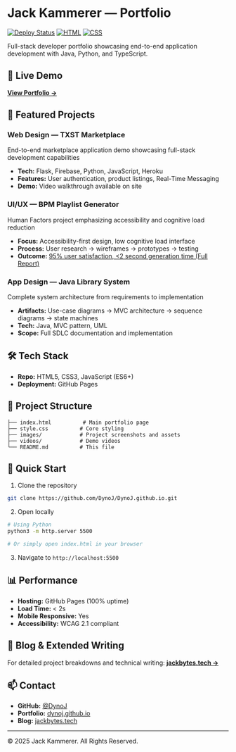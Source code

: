# Jack Kammerer — Portfolio

[![Deploy Status](https://img.shields.io/badge/deployed-github%20pages-success)](https://dynoj.github.io)
[![HTML](https://img.shields.io/badge/HTML-72.2%25-orange)](https://github.com/DynoJ/DynoJ.github.io)
[![CSS](https://img.shields.io/badge/CSS-27.8%25-blue)](https://github.com/DynoJ/DynoJ.github.io)

Full-stack developer portfolio showcasing end-to-end application development with Java, Python, and TypeScript.

## 🔗 Live Demo
**[View Portfolio →](https://dynoj.github.io)**

## 🎯 Featured Projects

### Web Design — TXST Marketplace
End-to-end marketplace application demo showcasing full-stack development capabilities
- **Tech:** Flask, Firebase, Python, JavaScript, Heroku
- **Features:** User authentication, product listings, Real-Time Messaging
- **Demo:** Video walkthrough available on site

### UI/UX — BPM Playlist Generator  
Human Factors project emphasizing accessibility and cognitive load reduction
- **Focus:** Accessibility-first design, low cognitive load interface
- **Process:** User research → wireframes → prototypes → testing
- **Outcome:** [95% user satisfaction, <2 second generation time (Full Report)](images/FinalReport.pdf)

### App Design — Java Library System
Complete system architecture from requirements to implementation
- **Artifacts:** Use-case diagrams → MVC architecture → sequence diagrams → state machines
- **Tech:** Java, MVC pattern, UML
- **Scope:** Full SDLC documentation and implementation

## 🛠 Tech Stack

- **Repo:** HTML5, CSS3, JavaScript (ES6+)
- **Deployment:** GitHub Pages

## 📁 Project Structure

```
├── index.html          # Main portfolio page
├── style.css          # Core styling
├── images/            # Project screenshots and assets
├── videos/            # Demo videos
└── README.md          # This file
```

## 🚀 Quick Start

1. Clone the repository
```bash
git clone https://github.com/DynoJ/DynoJ.github.io.git
```

2. Open locally
```bash
# Using Python
python3 -m http.server 5500

# Or simply open index.html in your browser
```

3. Navigate to `http://localhost:5500`

## 📊 Performance

- **Hosting:** GitHub Pages (100% uptime)
- **Load Time:** < 2s
- **Mobile Responsive:** Yes
- **Accessibility:** WCAG 2.1 compliant

## 📝 Blog & Extended Writing

For detailed project breakdowns and technical writing:
**[jackbytes.tech →](https://jackbytes.tech)**

## 📫 Contact

- **GitHub:** [@DynoJ](https://github.com/DynoJ)
- **Portfolio:** [dynoj.github.io](https://dynoj.github.io)
- **Blog:** [jackbytes.tech](https://jackbytes.tech)

---

© 2025 Jack Kammerer. All Rights Reserved.

